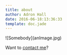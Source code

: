 ```yaml
---
title: about
author: Adron Hall
date: 2016-06-18:13:36:33
template: doc.jade
---
```

<div class="image float-left">
    ![Somebody](anImage.jpg)
</div>

Want to [contact me](/docs/contact)?